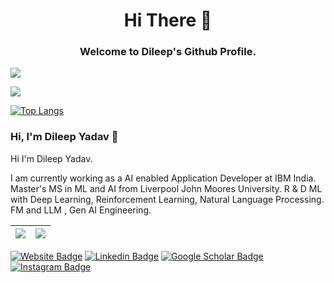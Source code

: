 <h1 align="center">
Hi There 👋 <br> 

</h1>

<h3 align="center">
Welcome to Dileep's Github Profile.
 
</h3

<p align="center">
<picture>
<source 
  srcset="https://github-readme-stats.vercel.app/api?username=dileep66yadav&show_icons=true&theme=dark"
  media="(prefers-color-scheme: dark)"
/>
<source
  srcset="https://github-readme-stats.vercel.app/api?username=dileep66yadav&show_icons=true"
  media="(prefers-color-scheme: light), (prefers-color-scheme: no-preference)"
/>
<img src="https://github-readme-stats.vercel.app/api?username=dileep66yadav&show_icons=true" />

</picture>
 
</p>
<img src="[https://github-readme-stats.vercel.app/api?username=dileep66yadav&show_icons=true](https://github-readme-stats.vercel.app/api/top-langs/?username=dileep66yadav&hide=javascript,css,scss,html&theme=tokyonight)" />

 [![Top Langs](https://github-readme-stats.vercel.app/api/top-langs/?username=dileep66yadav&langs_count=8)](https://github.com/dileep66yadav/github-readme-stats)


 ### Hi, I'm Dileep Yadav 👋

Hi I'm Dileep Yadav.

I am currently working as a AI enabled Application Developer at IBM India. Master's  MS in ML and AI from Liverpool John Moores University.
R & D ML with Deep Learning, Reinforcement Learning, Natural Language Processing. FM and LLM , Gen AI Engineering. 


| <a href="https://github.com/dileep66yadav">  <img align="center" src="https://github-readme-stats.vercel.app/api?username=dileep66yadav&&show_icons=true&theme=tokyonight&count_private=true" /> </a> | <a href="https://github.com/dileep66yadav">  <img align="center" src="https://github-readme-stats.vercel.app/api/top-langs/?username=dileep66yadav&layout=compact&theme=midnight-purple&exclude_repo=dileep66yadav,dileep66yadav.github.io,Papers-books-and-blogs,vscode-settings,VRAG,MIPS-verilog,lqvae,Dockerfiles,word-embeddings-domain-transfer,deep-learning-bias-correction,adversarial-attack-and-defense,neural-nets-from-scratch,simple-machine-learning-classifiers,brain-tumor-detection,video-lecture-summarization,data-structures-assignments&real-time-visual-respiration-rate-estimation-with-dynamic-scene-adaptation,generative-models,C-compiler,crystal-ball-interface,Greyscale-image-compression&langs_count=8" /></a> |
| ------------- | ------------- |

[![Website Badge](https://img.shields.io/badge/Mayank_Mishra-47CCCC?style=flat&logo=Google-Chrome&logoColor=white&link=https://github.com/dileep66yadav/)](https://github.com/dileep66yadav)
[![Linkedin Badge](https://img.shields.io/badge/Mayank_Mishra-blue?style=flat&logo=Linkedin&logoColor=white&link=https://www.linkedin.com/in/in-dileep/)](https://www.linkedin.com/in/in-dileep/)
[![Google Scholar Badge](https://img.shields.io/badge/Mayank_Mishra-4285f4?style=flat&logo=Google-Scholar&logoColor=white&link=https://scholar.google.com/citations?user=YsbtW6cAAAAJ&hl=en)](https://scholar.google.com/citations?user=YsbtW6cAAAAJ&hl=en)
[![Instagram Badge](https://img.shields.io/badge/@asuna_fps.mayank-purple?style=flat&logo=instagram&logoColor=white&link=https://www.linkedin.com/in/in-dileep/)](https://www.linkedin.com/in/in-dileep/)


